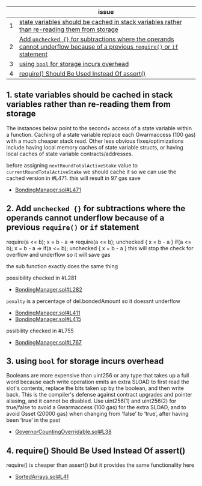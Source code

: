 | | issue |
| ----------- | ----------- |
| 1 | [state variables should be cached in stack variables rather than re-reading them from storage](#1-state-variables-should-be-cached-in-stack-variables-rather-than-re-reading-them-from-storage) |
| 2 | [Add `unchecked {}` for subtractions where the operands cannot underflow because of a previous `require()` or `if` statement](#2-add-unchecked--for-subtractions-where-the-operands-cannot-underflow-because-of-a-previous-require-or-if-statement) |
| 3 | [using `bool` for storage incurs overhead](#3-using-bool-for-storage-incurs-overhead) |
| 4 | [require() Should Be Used Instead Of assert()](#4-require-should-be-used-instead-of-assert) |


## 1. state variables should be cached in stack variables rather than re-reading them from storage

The instances below point to the second+ access of a state variable within a function. Caching of a state variable replace each Gwarmaccess (100 gas) with a much cheaper stack read. Other less obvious fixes/optimizations include having local memory caches of state variable structs, or having local caches of state variable contracts/addresses. 

before assigning `nextRoundTotalActiveStake` value to `currentRoundTotalActiveStake` we should cache it so we can use the cached version in #L471. this will result in 97 gas save
- [BondingManager.sol#L471](https://github.com/code-423n4/2023-08-livepeer/blob/main/contracts/bonding/BondingManager.sol#L471)


## 2. Add `unchecked {}` for subtractions where the operands cannot underflow because of a previous `require()` or `if` statement

require(a <= b); x = b - a => require(a <= b); unchecked { x = b - a }
if(a <= b); x = b - a => if(a <= b); unchecked { x = b - a }
this will stop the check for overflow and underflow so it will save gas

the sub function exactly does the same thing 

possibility checked in #L281
- [BondingManager.sol#L282](https://github.com/code-423n4/2023-08-livepeer/blob/main/contracts/bonding/BondingManager.sol#L282)

`penalty` is a percentage of del.bondedAmount so it doessnt underflow
- [BondingManager.sol#L411](https://github.com/code-423n4/2023-08-livepeer/blob/main/contracts/bonding/BondingManager.sol#L411)
- [BondingManager.sol#L415](https://github.com/code-423n4/2023-08-livepeer/blob/main/contracts/bonding/BondingManager.sol#L415)

pssibility checked in #L755 
- [BondingManager.sol#L767](https://github.com/code-423n4/2023-08-livepeer/blob/main/contracts/bonding/BondingManager.sol#L767)


## 3. using `bool` for storage incurs overhead

Booleans are more expensive than uint256 or any type that takes up a full word because each write operation emits an extra SLOAD to first read the slot's contents, replace the bits taken up by the boolean, and then write back. This is the compiler's defense against contract upgrades and pointer aliasing, and it cannot be disabled. Use uint256(1) and uint256(2) for true/false to avoid a Gwarmaccess (100 gas) for the extra SLOAD, and to avoid Gsset (20000 gas) when changing from ‘false’ to ‘true’, after having been ‘true’ in the past

- [GovernorCountingOverridable.sol#L38](https://github.com/code-423n4/2023-08-livepeer/blob/main/contracts/treasury/GovernorCountingOverridable.sol#L38)


## 4. require() Should Be Used Instead Of assert()

require() is cheaper than assert() but it provides the same functionality here

- [SortedArrays.sol#L41](https://github.com/code-423n4/2023-08-livepeer/blob/main/contracts/bonding/libraries/SortedArrays.sol#L41)

